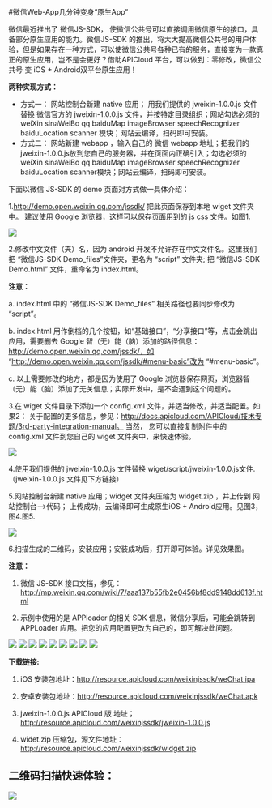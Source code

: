 #微信Web-App几分钟变身“原生App”

微信最近推出了 微信JS-SDK， 使微信公共号可以直接调用微信原生的接口，具备部分原生应用的能力。微信JS-SDK 的推出，将大大提高微信公共号的用户体验，但是如果存在一种方式，可以使微信公共号各种已有的服务，直接变为一款真正的原生应用，岂不是会更好？借助APICloud 平台，可以做到：零修改，微信公共号 变 iOS  + Android双平台原生应用！

**两种实现方式：**
* 方式一： 网站控制台新建 native 应用； 用我们提供的  jweixin-1.0.0.js 文件替换 微信官方的  jweixin-1.0.0.js 文件，并按特定目录组织；网站勾选必须的 weiXin  sinaWeiBo qq baiduMap imageBrowser speechRecognizer baiduLocation scanner 模块；网站云编译，扫码即可安装。 
* 方式二： 网站新建 webapp ，输入自己的 微信 webapp 地址；把我们的 jweixin-1.0.0.js放到您自己的服务器，并在页面内正确引入；勾选必须的 weiXin  sinaWeiBo qq baiduMap imageBrowser speechRecognizer baiduLocation scanner模块；网站云编译，扫码即可安装。

下面以微信 JS-SDK 的 demo 页面对方式做一具体介绍：

1.http://demo.open.weixin.qq.com/jssdk/ 把此页面保存到本地 wiget 文件夹中。
建议使用 Google 浏览器，这样可以保存页面用到的 js css 文件。如图1.

<img src="http://community.apicloud.com/bbs/data/attachment/forum/201501/13/200332oky0a0ap9x9axr87.png" />

2.修改中文文件（夹）名，因为 android 开发不允许存在中文文件名。这里我们把 “微信JS-SDK Demo_files”文件夹，更名为 “script” 文件夹; 把 “微信JS-SDK Demo.html” 文件，重命名为 index.html。

**注意：**

a. index.html 中的 “微信JS-SDK Demo_files” 相关路径也要同步修改为 “script”。

b. index.html 用作倒档的几个按钮，如“基础接口”，“分享接口”等，点击会跳出应用，需要删去 Google 智（无）能（脑）添加的路径信息：http://demo.open.weixin.qq.com/jssdk/，如
“http://demo.open.weixin.qq.com/jssdk/#menu-basic”改为 “#menu-basic”。

c. 以上需要修改的地方，都是因为使用了 Google 浏览器保存网页，浏览器智（无）能（脑）添加了无关信息；实际开发中，是不会遇到这个问题的。

3.在 wiget 文件目录下添加一个 config.xml 文件，并适当修改，并适当配置。如果2：
关于配置的更多信息，参见：http://docs.apicloud.com/APICloud/技术专题/3rd-party-integration-manual。
当然， 您可以直接复制附件中的 config.xml 文件到您自己的 wiget 文件夹中，来快速体验。

<img src="http://community.apicloud.com/bbs/data/attachment/forum/201501/13/200332gym5vo5q35vi5vbo.png" />

4.使用我们提供的 jweixin-1.0.0.js 文件替换 wiget/script/jweixin-1.0.0.js文件.（jweixin-1.0.0.js 文件见下方链接）
      
5.网站控制台新建 native 应用；widget 文件夹压缩为 widget.zip ，并上传到 网站控制台-->代码；
上传成功，云编译即可生成原生iOS + Android应用。见图3，图4.图5.

<img src="http://community.apicloud.com/bbs/data/attachment/forum/201501/13/200333zsak6c121cg0xagz.png" />

6.扫描生成的二维码，安装应用；安装成功后，打开即可体验。详见效果图。
      
**注意：**

1. 微信 JS-SDK 接口文档，参见： http://mp.weixin.qq.com/wiki/7/aaa137b55fb2e0456bf8dd9148dd613f.html

2. 示例中使用的是 APPloader 的相关 SDK 信息，微信分享后，可能会跳转到 APPLoader 应用。把您的应用配置更改为自己的，即可解决此问题。

<img src="http://community.apicloud.com/bbs/data/attachment/forum/201501/13/200333vqq5rr7vlrpzrr3q.png" />

<img src="http://community.apicloud.com/bbs/data/attachment/forum/201501/13/200333g4u12uwz6ebx16bu.png">

<img src="http://community.apicloud.com/bbs/data/attachment/forum/201501/13/200333mm8pzar1iccacmm1.png">

<img src="http://community.apicloud.com/bbs/data/attachment/forum/201501/13/200334uzzszcztkmvn9xi9.png">

<img src="http://community.apicloud.com/bbs/data/attachment/forum/201501/13/200335l9qqnwunqy3caqu8.png">

<img src="http://community.apicloud.com/bbs/data/attachment/forum/201501/13/200336tnqcuhlndl7ymhn8.png">

<img src="http://community.apicloud.com/bbs/data/attachment/forum/201501/13/200336fxn899w8i9e8z4en.png">

<img src="http://community.apicloud.com/bbs/data/attachment/forum/201501/13/200336ehoxznin9meix66i.png">

<img src="http://community.apicloud.com/bbs/data/attachment/forum/201501/13/200337xo9takebukeomeek.png">

**下载链接:**
      
1. iOS 安装包地址：http://resource.apicloud.com/weixinjssdk/weChat.ipa
      
2. 安卓安装包地址：http://resource.apicloud.com/weixinjssdk/weChat.apk
      
3. jweixin-1.0.0.js APICloud 版 地址；http://resource.apicloud.com/weixinjssdk/jweixin-1.0.0.js
      
4. widet.zip 压缩包，源文件地址：http://resource.apicloud.com/weixinjssdk/widget.zip
      
二维码扫描快速体验：
-----------------------
<img src="http://community.apicloud.com/bbs/data/attachment/forum/201501/13/200333xe5qx6vo3wx6w6vm.png">
